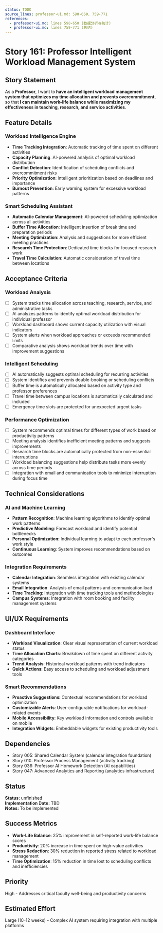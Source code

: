 ```yaml
---
status: TODO
source_lines: professor-ui.md: 590-650, 759-771
references:
  - professor-ui.md: lines 590-650 (数据分析与统计)
  - professor-ui.md: lines 759-771 (总结)
---
```


# Story 161: Professor Intelligent Workload Management System

## Story Statement
As a **Professor**, I want to **have an intelligent workload management system that optimizes my time allocation and prevents overcommitment**, so that **I can maintain work-life balance while maximizing my effectiveness in teaching, research, and service activities**.

## Feature Details

### Workload Intelligence Engine
- **Time Tracking Integration**: Automatic tracking of time spent on different activities
- **Capacity Planning**: AI-powered analysis of optimal workload distribution
- **Conflict Detection**: Identification of scheduling conflicts and overcommitment risks
- **Priority Optimization**: Intelligent prioritization based on deadlines and importance
- **Burnout Prevention**: Early warning system for excessive workload patterns

### Smart Scheduling Assistant
- **Automatic Calendar Management**: AI-powered scheduling optimization across all activities
- **Buffer Time Allocation**: Intelligent insertion of break time and preparation periods
- **Meeting Optimization**: Analysis and suggestions for more efficient meeting practices
- **Research Time Protection**: Dedicated time blocks for focused research work
- **Travel Time Calculation**: Automatic consideration of travel time between locations

## Acceptance Criteria

### Workload Analysis
- [ ] System tracks time allocation across teaching, research, service, and administrative tasks
- [ ] AI analyzes patterns to identify optimal workload distribution for individual professor
- [ ] Workload dashboard shows current capacity utilization with visual indicators
- [ ] System alerts when workload approaches or exceeds recommended limits
- [ ] Comparative analysis shows workload trends over time with improvement suggestions

### Intelligent Scheduling
- [ ] AI automatically suggests optimal scheduling for recurring activities
- [ ] System identifies and prevents double-booking or scheduling conflicts
- [ ] Buffer time is automatically allocated based on activity type and professor preferences
- [ ] Travel time between campus locations is automatically calculated and included
- [ ] Emergency time slots are protected for unexpected urgent tasks

### Performance Optimization
- [ ] System recommends optimal times for different types of work based on productivity patterns
- [ ] Meeting analysis identifies inefficient meeting patterns and suggests improvements
- [ ] Research time blocks are automatically protected from non-essential interruptions
- [ ] Workload balancing suggestions help distribute tasks more evenly across time periods
- [ ] Integration with email and communication tools to minimize interruption during focus time

## Technical Considerations

### AI and Machine Learning
- **Pattern Recognition**: Machine learning algorithms to identify optimal work patterns
- **Predictive Modeling**: Forecast workload and identify potential bottlenecks
- **Personal Optimization**: Individual learning to adapt to each professor's work style
- **Continuous Learning**: System improves recommendations based on outcomes

### Integration Requirements
- **Calendar Integration**: Seamless integration with existing calendar systems
- **Email Integration**: Analysis of email patterns and communication load
- **Time Tracking**: Integration with time tracking tools and methodologies
- **Campus Systems**: Integration with room booking and facility management systems

## UI/UX Requirements

### Dashboard Interface
- **Workload Visualization**: Clear visual representation of current workload status
- **Time Allocation Charts**: Breakdown of time spent on different activity categories
- **Trend Analysis**: Historical workload patterns with trend indicators
- **Quick Actions**: Easy access to scheduling and workload adjustment tools

### Smart Recommendations
- **Proactive Suggestions**: Contextual recommendations for workload optimization
- **Customizable Alerts**: User-configurable notifications for workload-related events
- **Mobile Accessibility**: Key workload information and controls available on mobile
- **Integration Widgets**: Embeddable widgets for existing productivity tools

## Dependencies
- Story 005: Shared Calendar System (calendar integration foundation)
- Story 010: Professor Process Management (activity tracking)
- Story 036: Professor AI Homework Detection (AI capabilities)
- Story 047: Advanced Analytics and Reporting (analytics infrastructure)


## Status
**Status:** unfinished  
**Implementation Date:** TBD  
**Notes:** To be implemented
## Success Metrics
- **Work-Life Balance**: 25% improvement in self-reported work-life balance scores
- **Productivity**: 20% increase in time spent on high-value activities
- **Stress Reduction**: 30% reduction in reported stress related to workload management
- **Time Optimization**: 15% reduction in time lost to scheduling conflicts and inefficiencies

## Priority
High - Addresses critical faculty well-being and productivity concerns

## Estimated Effort
Large (10-12 weeks) - Complex AI system requiring integration with multiple platforms